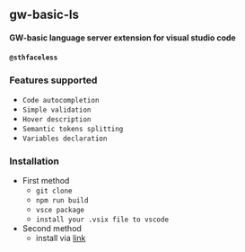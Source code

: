 ## gw-basic-ls 
#### GW-basic language server extension for visual studio code
#### ```@sthfaceless```
### Features supported 
- `Code autocompletion`
- `Simple validation`
- `Hover description`
- `Semantic tokens splitting`
- `Variables declaration`
### Installation
- First method
    - `git clone` 
    - `npm run build`
    - `vsce package`
    - `install your .vsix file to vscode`
- Second method
    - install via [link](https://marketplace.visualstudio.com/items?itemName=sthfaceless.gw-basic-ls)
    

